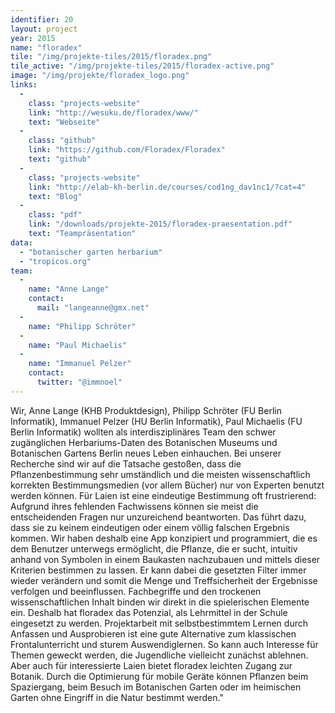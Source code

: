 ```yaml
---
identifier: 20
layout: project
year: 2015
name: "floradex"
tile: "/img/projekte-tiles/2015/floradex.png"
tile_active: "/img/projekte-tiles/2015/floradex-active.png"
image: "/img/projekte/floradex_logo.png"
links:
  -
    class: "projects-website"
    link: "http://wesuku.de/floradex/www/"
    text: "Webseite"
  -
    class: "github"
    link: "https://github.com/Floradex/Floradex"
    text: "github"
  -
    class: "projects-website"
    link: "http://elab-kh-berlin.de/courses/cod1ng_dav1nc1/?cat=4"
    text: "Blog"
  -
    class: "pdf"
    link: "/downloads/projekte-2015/floradex-praesentation.pdf"
    text: "Teampräsentation"
data:
  - "botanischer garten herbarium"
  - "tropicos.org"
team:
  -
    name: "Anne Lange"
    contact:
      mail: "langeanne@gmx.net"
  -
    name: "Philipp Schröter"
  -
    name: "Paul Michaelis"
  -
    name: "Immanuel Pelzer"
    contact:
      twitter: "@immnoel"
---
```

Wir, Anne Lange (KHB Produktdesign), Philipp Schröter (FU Berlin Informatik), Immanuel Pelzer (HU Berlin Informatik), Paul Michaelis
(FU Berlin Informatik) wollten als interdisziplinäres Team den schwer zugänglichen Herbariums-Daten des Botanischen Museums und
Botanischen Gartens Berlin neues Leben einhauchen. Bei unserer Recherche sind wir auf die Tatsache gestoßen, dass die
Pflanzenbestimmung sehr umständlich und die meisten wissenschaftlich korrekten Bestimmungsmedien (vor allem Bücher) nur
von Experten benutzt werden können. Für Laien ist eine eindeutige Bestimmung oft frustrierend: Aufgrund ihres fehlenden
Fachwissens können sie meist die entscheidenden Fragen nur unzureichend beantworten. Das führt dazu, dass sie zu keinem
eindeutigen oder einem völlig falschen Ergebnis kommen. Wir haben deshalb eine App konzipiert und programmiert, die es
dem Benutzer unterwegs ermöglicht, die Pflanze, die er sucht, intuitiv anhand von Symbolen in einem Baukasten nachzubauen
und mittels dieser Kriterien bestimmen zu lassen. Er kann dabei die gesetzten Filter immer wieder verändern und somit die
Menge und Treffsicherheit der Ergebnisse verfolgen und beeinflussen. Fachbegriffe und den trockenen wissenschaftlichen Inhalt
binden wir direkt in die spielerischen Elemente ein. Deshalb hat floradex das Potenzial, als Lehrmittel in der Schule
eingesetzt zu werden. Projektarbeit mit selbstbestimmtem Lernen durch Anfassen und Ausprobieren ist eine gute Alternative
zum klassischen Frontalunterricht und sturem Auswendiglernen. So kann auch Interesse für Themen geweckt werden, die
Jugendliche vielleicht zunächst ablehnen. Aber auch für interessierte Laien bietet floradex leichten Zugang zur Botanik.
Durch die Optimierung für mobile Geräte können Pflanzen beim Spaziergang, beim Besuch im Botanischen Garten oder im
heimischen Garten ohne Eingriff in die Natur bestimmt werden."